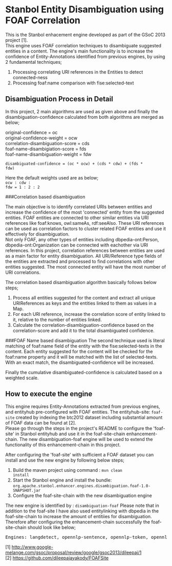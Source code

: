 Stanbol Entity Disambiguation using FOAF Correlation
======================================================

This is the Stanbol enhacement engine developed as part of the GSoC 2013 project [1]. <br/>
This engine uses FOAF correlation techniques to disambiguate suggested entities in a content. 
The engine's main functionality is to increase the confidence of Entity-Annotations identified from previous engines, by using 2 fundamental techniques; <br/>
1. Processing correlating URI references in the Entities to detect connected-ness<br/>
2. Processing foaf:name comparison with fise:selected-text

Disambiguation Process in Detail
--------------------------------
In this project, 2 main algorithms are used as given above and finally the disambiguation-confidence calculated from both algorithms are merged as below; <br/>

original-confidence = oc<br/>
original-confidence-weight = ocw<br/>
correlation-disambiguation-score = cds<br/>
foaf-name-disambigiation-score = fds<br/>
foaf-name-disambiguation-weight = fdw<br/>

<code>disambiguated-confidence = (oc * ocw) + (cds * cdw) + (fds * fdw)</code>

Here the default weights used are as below;<br/>
<code>ocw : cdw : fdw = 1 : 2 : 2</code> <br/>

###Correlation based disambiguation

The main objective is to identify correlated URIs between entities and increase the confidence of the most 'connected' entity from the suggested entities. FOAF entities are connected to other similar entities via URI references like foaf:knows, owl:sameAs, rdf:seeAlso. These URI references can be used as correlation factors to cluster related FOAF entities and use it effectively for disambiguation. <br/>
Not only FOAF, any other types of entities including dbpedia-ont:Person, dbpedia-ont:Organization can be connected with eachother via URI references. In this project, correlation references between entities are used as a main factor for entity disambiguation. All URI/Reference type fields of the entities are extracted and processed to find correlations with other entities suggested. The most connected entity will have the most number of URI correlations.<br/>

The correlation based disambiguation algorithm basically follows below steps;<br/>
1. Process all entities suggested for the content and extract all unique URIReferences as keys and the entities linked to them as values in a Map. <br/>
2. For each URI reference, increase the correlation score of entity linked to it, relative to the number of entities linked.<br/>
3. Calculate the correlation-disambiguation-confidence based on the correlation-score and add it to the total disambiguated confidence. <br/>


###FOAF Name based disambiguation
The second technique used is literal matching of foaf:name field of the entity with the fise:selected-texts in the content. Each entity suggested for the content will be checked for the foaf:name property and it will be matched with the list of selected-texts. With an exact match, the disambiguated-confidence will be increased.<br/> 

Finally the cumulative disambiguated-confidence is calculated based on a weighted scale.<br/>

How to execute the engine
--------------------------
This engine requires Entity-Annotations extracted from previous engines, and entityhub pre-configured with FOAF entities. 
The entityhub-site: <code>foaf-site</code> created by indexing the btc2012 dataset including substantial amount of FOAF data can be found at [2]. <br/>
Please go through the steps in the project's README to configure the 'foaf-site' in Stanbol entityhub and use it in the foaf-site-chain enhancement-chain. The new disambiguation-foaf engine will be used to extend the functionality of this enhancement-chain in this project.<br/>

After configuring the 'foaf-site' with sufficient a FOAF dataset you can install and use the new engine by following below steps; <br/>
1. Build the maven project using command : <code>mvn clean install</code> <br/>
2. Start the Stanbol engine and install the bundle: <code>org.apache.stanbol.enhancer.engines.disambiguation.foaf-1.0-SNAPSHOT.jar</code><br/> 
3. Configure the foaf-site-chain with the new disambiguation engine

The new engine is identified by : <code>disambiguation-foaf</code>
Please note that in addition to the foaf-site I have also used entitylinking with dbpedia in the foaf-site-chain to increase the amount of entitiies for disambiguation.
Therefore after configuring the enhancement-chain successfully the foaf-site-chain should look like below; <br/>
<pre>
Engines: langdetect, opennlp-sentence, opennlp-token, opennlp-pos, foaf-site-linking, opennlp-ner, dbpediaLinking, disambiguation-foaf
</pre>

[1] http://www.google-melange.com/gsoc/proposal/review/google/gsoc2013/dileepaj/1 <br/>
[2] https://github.com/dileepajayakody/FOAFSite
